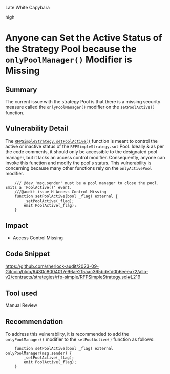 Late White Capybara

high

# Anyone can Set the Active Status of the Strategy Pool because the `onlyPoolManager()` Modifier is Missing
## Summary
The current issue with the strategy Pool is that there is a missing security measure called the `onlyPoolManager()` modifier on the `setPoolActive()` function. 

## Vulnerability Detail
The [`RFPSimpleStrategy.setPoolActive()`](https://github.com/sherlock-audit/2023-09-Gitcoin/blob/6430c8004017e96ae2f5aac365bdefd0b6eeea72/allo-v2/contracts/strategies/rfp-simple/RFPSimpleStrategy.sol#L219) function is meant to control the active or inactive status of the `RFPSimpleStrategy.sol` Pool. Ideally & as per the code comments, it should only be accessible to the designated pool manager, but it lacks an access control modifier. Consequently, anyone can invoke this function and modify the pool's status. This vulnerability is concerning because many other functions rely on the `onlyActivePool` modifier.
```solidity
    /// @dev 'msg.sender' must be a pool manager to close the pool. Emits a 'PoolActive()' event.
    ///@audit-issue H Access Control Missing
    function setPoolActive(bool _flag) external {
        _setPoolActive(_flag);
        emit PoolActive(_flag);
    }
``` 

## Impact
- Access Control Missing

## Code Snippet
https://github.com/sherlock-audit/2023-09-Gitcoin/blob/6430c8004017e96ae2f5aac365bdefd0b6eeea72/allo-v2/contracts/strategies/rfp-simple/RFPSimpleStrategy.sol#L219

## Tool used

Manual Review

## Recommendation
To address this vulnerability, it is recommended to add the `onlyPoolManager()` modifier to the `setPoolActive()` function as follows:
```solidity
    function setPoolActive(bool _flag) external onlyPoolManager(msg.sender) {
        _setPoolActive(_flag);
        emit PoolActive(_flag);
    }
```
